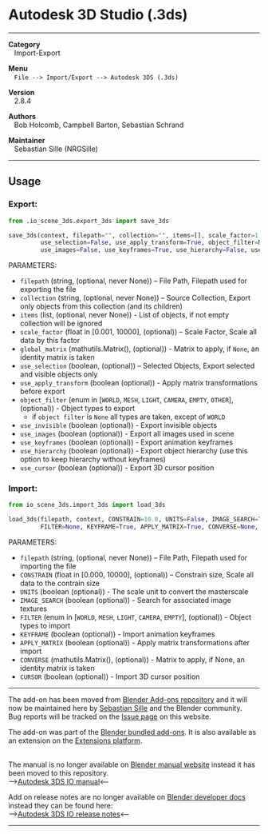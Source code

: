 # Autodesk 3D Studio (.3ds)


---  


**Category**  
&nbsp;&nbsp; Import-Export  

**Menu**  
&nbsp;&nbsp; `File --> Import/Export --> Autodesk 3DS (.3ds)`  

**Version**  
&nbsp;&nbsp; 2.8.4  

**Authors**  
&nbsp;&nbsp; Bob Holcomb, Campbell Barton, Sebastian Schrand  

**Maintainer**  
&nbsp;&nbsp; Sebastian Sille (NRGSille)  

---  

## Usage

### Export:
```python
from .io_scene_3ds.export_3ds import save_3ds

save_3ds(context, filepath="", collection="", items=[], scale_factor=1.0, global_matrix=None,
         use_selection=False, use_apply_transform=True, object_filter=None, use_invisible=False,
         use_images=False, use_keyframes=True, use_hierarchy=False, use_cursor=False)
```
PARAMETERS:
+ `filepath` (string, (optional, never None)) – File Path, Filepath used for exporting the file
+ `collection` (string, (optional, never None)) – Source Collection, Export only objects from this collection (and its children)
+ `items` (list, (optional, never None)) - List of objects, if not empty collection will be ignored
+ `scale_factor` (float in [0.001, 10000], (optional)) – Scale Factor, Scale all data by this factor
+ `global_matrix` (mathutils.Matrix(), (optional)) - Matrix to apply, if `None`, an identity matrix is taken
+ `use_selection` (boolean, (optional)) – Selected Objects, Export selected and visible objects only
+ `use_apply_transform` (boolean (optional)) - Apply matrix transformations before export
+ `object_filter` (enum in [`WORLD`, `MESH`, `LIGHT`, `CAMERA`, `EMPTY`, `OTHER`], (optional)) - Object types to export
  - if `object filter` is `None` all types are taken, except of `WORLD`
+ `use_invisible` (boolean (optional)) - Export invisible objects
+ `use_images` (boolean (optional)) - Export all images used in scene
+ `use_keyframes` (boolean (optional)) - Export animation keyframes
+ `use_hierarchy` (boolean (optional)) - Export object hierarchy (use this option to keep hierarchy without keyframes)
+ `use_cursor` (boolean (optional)) - Export 3D cursor position

### Import:  
```python
from io_scene_3ds.import_3ds import load_3ds

load_3ds(filepath, context, CONSTRAIN=10.0, UNITS=False, IMAGE_SEARCH=True,
         FILTER=None, KEYFRAME=True, APPLY_MATRIX=True, CONVERSE=None, CURSOR=False)
```
PARAMETERS:
+ `filepath` (string, (optional, never None)) – File Path, Filepath used for importing the file
+ `CONSTRAIN` (float in [0.000, 10000], (optional)) – Constrain size, Scale all data to the contrain size
+ `UNITS` (boolean (optional)) - The scale unit to convert the masterscale
+ `IMAGE_SEARCH` (boolean (optional)) - Search for associated image textures
+ `FILTER` (enum in [`WORLD`, `MESH`, `LIGHT`, `CAMERA`, `EMPTY`], (optional)) - Object types to import
+ `KEYFRAME` (boolean (optional)) - Import animation keyframes
+ `APPLY_MATRIX` (boolean (optional)) - Apply matrix transformations after import
+ `CONVERSE` (mathutils.Matrix(), (optional)) - Matrix to apply, if None, an identity matrix is taken
+ `CURSOR` (boolean (optional)) - Import 3D cursor position

---

The add-on has been moved from [Blender Add-ons repository](https://projects.blender.org/blender/blender-addons) and it will now be maintained here by [Sebastian Sille](https://projects.blender.org/NRGSille) and the Blender community.  
Bug reports will be tracked on the [Issue page](https://projects.blender.org/extensions/io_scene_3ds/issues) on this website. 
<br>

The add-on was part of the [Blender bundled add-ons](https://docs.blender.org/manual/en/4.1/addons). 
It is also available as an extension on the [Extensions platform](https://extensions.blender.org/add-ons/autodesk-3ds-format).  
<br>

The manual is no longer available on [Blender manual website](https://docs.blender.org/manual/en/dev/addons/import_export) instead it has been moved to this repository.  
-->[Autodesk 3DS IO manual](https://projects.blender.org/extensions/io_scene_3ds/wiki)<--  

Add on release notes are no longer available on [Blender developer docs](https://developer.blender.org/docs/release_notes) instead they can be found here:  
-->[Autodesk 3DS IO release notes](https://projects.blender.org/extensions/io_scene_3ds/src/branch/main/release_notes.md)<--


---

